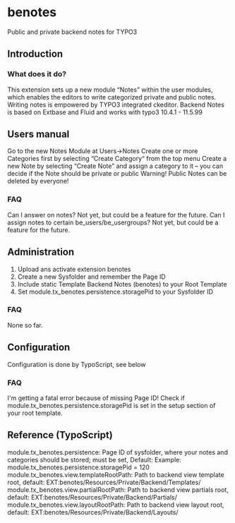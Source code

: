 # benotes
Public and private backend notes for TYPO3

## Introduction
### What does it do?
This extension sets up a new module “Notes” within the user modules, which enables the editors to write categorized private and public notes. Writing notes is empowered by TYPO3 integrated ckeditor. Backend Notes is based on Extbase and Fluid and works with typo3 10.4.1 - 11.5.99

## Users manual
Go to the new Notes Module at Users->Notes 
Create one or more Categories first by selecting “Create Category“ from the top menu
Create a new Note by selecting “Create Note” and assign a category to it – you can decide if the Note should be private or public
Warning! Public Notes can be deleted by everyone!

### FAQ
Can I answer on notes? Not yet, but could be a feature for the future.
Can I assign notes to certain be_users/be_usergroups? Not yet, but could be a feature for the future.

## Administration
1. Upload ans activate extension benotes
2. Create a new Sysfolder and remember the Page ID
3. Include static Template Backend Notes (benotes) to your Root Template
4. Set module.tx_benotes.persistence.storagePid to your Sysfolder ID

### FAQ
None so far.

## Configuration
Configuration is done by TypoScript, see below

### FAQ
I'm getting a fatal error because of missing Page ID! Check if module.tx_benotes.persistence.storagePid is set in the setup section of your root template.

## Reference (TypoScript)
module.tx_benotes.persistence: Page ID of sysfolder, where your notes and categories should be stored; must be set, Default: 
Example: module.tx_benotes.persistence.storagePid = 120
module.tx_benotes.view.templateRootPath: Path to backend view template root, default: EXT:benotes/Resources/Private/Backend/Templates/
module.tx_benotes.view.partialRootPath: Path to backend view partials root, default: EXT:benotes/Resources/Private/Backend/Partials/
module.tx_benotes.view.layoutRootPath: Path to backend view layout root, default: EXT:benotes/Resources/Private/Backend/Layouts/
